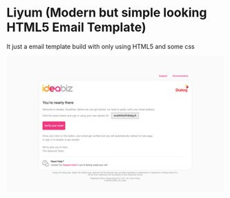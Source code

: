 # Liyum (Modern but simple looking HTML5 Email Template)
It just a email template build with only using HTML5 and some css

<img src="email-template-design.png">

